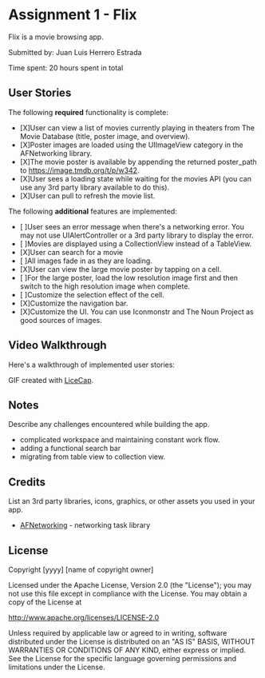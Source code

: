 # Assignment 1 - Flix

Flix is a movie browsing app.

Submitted by: Juan Luis Herrero Estrada

Time spent: 20 hours spent in total

## User Stories

The following **required** functionality is complete:


* [X]User can view a list of movies currently playing in theaters from The Movie Database (title, poster image, and overview).
* [X]Poster images are loaded using the UIImageView category in the    AFNetworking library.
* [X]The movie poster is available by appending the returned poster_path to https://image.tmdb.org/t/p/w342.
* [X]User sees a loading state while waiting for the movies API (you can use any 3rd party library available to do this).
* [X]User can pull to refresh the movie list.


The following **additional** features are implemented:

* [ ]User sees an error message when there's a networking error. You may not use UIAlertController or a 3rd party library to display the error.
* [ ]Movies are displayed using a CollectionView instead of a TableView.
* [X]User can search for a movie
* [ ]All images fade in as they are loading. 
* [X]User can view the large movie poster by tapping on a cell.
* [ ]For the large poster, load the low resolution image first and then switch to the high resolution image when complete. 
* [ ]Customize the selection effect of the cell.
* [X]Customize the navigation bar.
* [X]Customize the UI. You can use Iconmonstr and The Noun Project as good sources of images.


## Video Walkthrough

Here's a walkthrough of implemented user stories:

GIF created with [LiceCap](http://www.cockos.com/licecap/).

## Notes

Describe any challenges encountered while building the app.
* complicated workspace and maintaining constant work flow.
* adding a functional search bar
* migrating from table view to collection view.

## Credits

List an 3rd party libraries, icons, graphics, or other assets you used in your app.

- [AFNetworking](https://github.com/AFNetworking/AFNetworking) - networking task library


## License

Copyright [yyyy] [name of copyright owner]

Licensed under the Apache License, Version 2.0 (the "License");
you may not use this file except in compliance with the License.
You may obtain a copy of the License at

http://www.apache.org/licenses/LICENSE-2.0

Unless required by applicable law or agreed to in writing, software
distributed under the License is distributed on an "AS IS" BASIS,
WITHOUT WARRANTIES OR CONDITIONS OF ANY KIND, either express or implied.
See the License for the specific language governing permissions and
limitations under the License.

